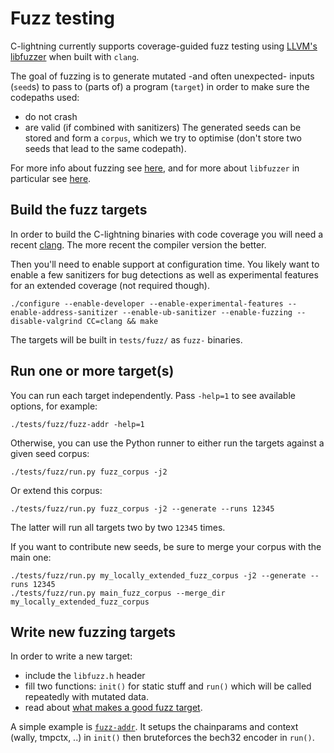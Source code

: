 # Fuzz testing

C-lightning currently supports coverage-guided fuzz testing using [LLVM's libfuzzer](https://www.llvm.org/docs/LibFuzzer.html)
when built with `clang`.

The goal of fuzzing is to generate mutated -and often unexpected- inputs (`seed`s) to pass
to (parts of) a program (`target`) in order to make sure the codepaths used:
- do not crash
- are valid (if combined with sanitizers)
The generated seeds can be stored and form a `corpus`, which we try to optimise (don't
store two seeds that lead to the same codepath).

For more info about fuzzing see [here](https://github.com/google/fuzzing/tree/master/docs),
and for more about `libfuzzer` in particular see [here](https://www.llvm.org/docs/LibFuzzer.html).


## Build the fuzz targets

In order to build the C-lightning binaries with code coverage you will need a recent
[clang](http://clang.llvm.org/). The more recent the compiler version the better.

Then you'll need to enable support at configuration time. You likely want to enable
a few sanitizers for bug detections as well as experimental features for an extended
coverage (not required though).

```
./configure --enable-developer --enable-experimental-features --enable-address-sanitizer --enable-ub-sanitizer --enable-fuzzing --disable-valgrind CC=clang && make
```

The targets will be built in `tests/fuzz/` as `fuzz-` binaries.


## Run one or more target(s)

You can run each target independently. Pass `-help=1` to see available options, for
example:
```
./tests/fuzz/fuzz-addr -help=1
```

Otherwise, you can use the Python runner to either run the targets against a given seed
corpus:
```
./tests/fuzz/run.py fuzz_corpus -j2
```
Or extend this corpus:
```
./tests/fuzz/run.py fuzz_corpus -j2 --generate --runs 12345
```

The latter will run all targets two by two `12345` times.

If you want to contribute new seeds, be sure to merge your corpus with the main one:
```
./tests/fuzz/run.py my_locally_extended_fuzz_corpus -j2 --generate --runs 12345
./tests/fuzz/run.py main_fuzz_corpus --merge_dir my_locally_extended_fuzz_corpus
```


## Write new fuzzing targets

In order to write a new target:
 - include the `libfuzz.h` header
 - fill two functions: `init()` for static stuff and `run()` which will be called
     repeatedly with mutated data.
 - read about [what makes a good fuzz target](https://github.com/google/fuzzing/blob/master/docs/good-fuzz-target.md).

A simple example is [`fuzz-addr`][fuzz-addr]. It setups the
chainparams and context (wally, tmpctx, ..) in `init()` then
bruteforces the bech32 encoder in `run()`.

[fuzz-addr]: https://github.com/ElementsProject/lightning/blob/master/tests/fuzz/fuzz-addr.c
